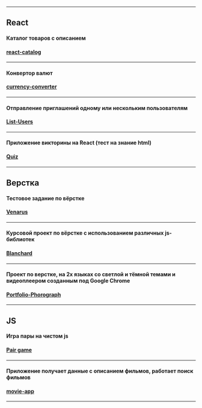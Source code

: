 ***
## React

#### Каталог товаров с описанием
#### [react-catalog](https://timbad1.github.io/React-Api/)
---
#### Конвертор валют
#### [currency-converter](https://timbad1.github.io/currency-convertor/)
---
#### Отправление приглашений одному или нескольким пользователям
#### [List-Users](https://timbad1.github.io/react-list-users/)
---
#### Приложение викторины на React (тест на знание html)
#### [Quiz](https://timbad1.github.io/react-quiz/)
***
## Верстка

#### Тестовое задание по вёрстке 
#### [Venarus](https://timbad1.github.io/venarus)
---
#### Курсовой проект по вёрстке с использованием различных js-библиотек
#### [Blanchard](https://timbad1.github.io/Blanchard)
---
#### Проект по верстке, на 2х языках со светлой и тёмной темами и видеоплеером созданным под Google Chrome
#### [Portfolio-Phorograph](https://timbad1.github.io/portfolio-phorograph/portfolio-phorograph/)
***
## JS

#### Игра пары на чистом js
#### [Pair game](https://timbad1.github.io/pair-game/)
---
#### Приложение получает данные с описанием фильмов, работает поиск фильмов
#### [movie-app](https://timbad1.github.io/movie-app/)
***

